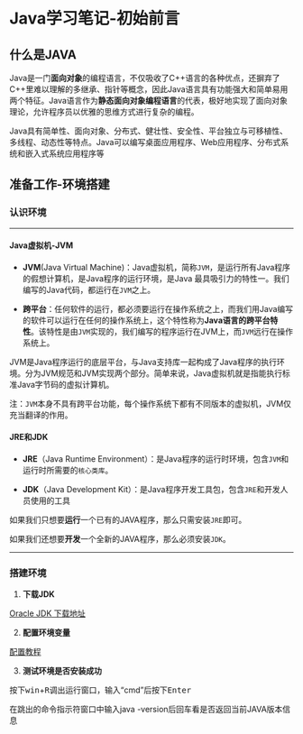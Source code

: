 # Java学习笔记-初始前言

## 什么是JAVA

Java是一门**面向对象**的编程语言，不仅吸收了C++语言的各种优点，还摒弃了C++里难以理解的多继承、指针等概念，因此Java语言具有功能强大和简单易用两个特征。Java语言作为**静态面向对象编程语言**的代表，极好地实现了面向对象理论，允许程序员以优雅的思维方式进行复杂的编程。

Java具有简单性、面向对象、分布式、健壮性、安全性、平台独立与可移植性、多线程、动态性等特点。Java可以编写桌面应用程序、Web应用程序、分布式系统和嵌入式系统应用程序等

## 准备工作-环境搭建

### 认识环境

---

#### Java虚拟机-JVM

- **JVM**(Java Virtual Machine)：Java虚拟机，简称`JVM`，是运行所有Java程序的假想计算机，是Java程序的运行环境，是Java 最具吸引力的特性一。我们编写的Java代码，都运行在`JVM`之上。

- **跨平台**：任何软件的运行，都必须要运行在操作系统之上，而我们用Java编写的软件可以运行在任何的操作系统上，这个特性称为**Java语言的跨平台特性**。该特性是由`JVM`实现的，我们编写的程序运行在JVM上，而`JVM`远行在操作系统上。


JVM是Java程序运行的底层平台，与Java支持库一起构成了Java程序的执行环境。分为JVM规范和JVM实现两个部分。简单来说，Java虚拟机就是指能执行标准Java字节码的虚拟计算机。

注：`JVM`本身不具有跨平台功能，每个操作系统下都有不同版本的虚拟机，JVM仅充当翻译的作用。

#### JRE和JDK
- **JRE**（Java Runtime Environment）：是Java程序的运行时环境，包含`JVM`和运行时所需要的`核心类库`。

- **JDK**（Java Development Kit）：是Java程序开发工具包，包含`JRE`和开发人员使用的工具

如果我们只想要**运行**一个已有的JAVA程序，那么只需安装`JRE`即可。

如果我们还想要**开发**一个全新的JAVA程序，那么必须安装`JDK`。

---

### 搭建环境

1. **下载JDK**

[Oracle JDK 下载地址](https://docs.oracle.com/en/java/javase/)

2. **配置环境变量**

[配置教程](www.runoob.com/w3cnote/windows10-java-setup.html)

3. **测试环境是否安装成功**

按下<kbd>win</kbd>+<kbd>R</kbd>调出运行窗口，输入“cmd”后按下<kbd>Enter</kbd>

在跳出的命令指示符窗口中输入java -version后回车看是否返回当前JAVA版本信息

